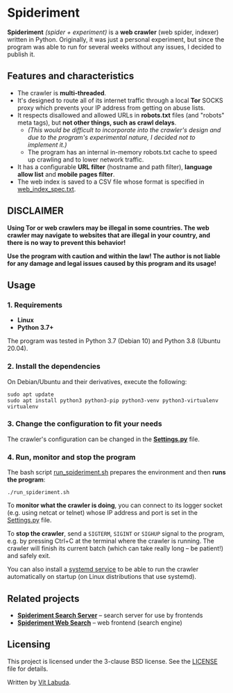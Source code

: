 # Spideriment
**Spideriment** *(spider + experiment)* is a **web crawler** (web spider, indexer) written in Python. 
Originally, it was just a personal experiment, but since the program was able to run for several weeks without any issues, I decided to publish it.



## Features and characteristics
* The crawler is **multi-threaded**.
* It's designed to route all of its internet traffic through a local **Tor** SOCKS proxy which prevents your IP address from getting on abuse lists.
* It respects disallowed and allowed URLs in **robots.txt** files (and "robots" meta tags), but **not other things, such as crawl delays**. 
  * *(This would be difficult to incorporate into the crawler's design and due to the program's experimental nature, I decided not to implement it.)*
  * The program has an internal in-memory robots.txt cache to speed up crawling and to lower network traffic.
* It has a configurable **URL filter** (hostname and path filter), **language allow list** and **mobile pages filter**.
* The web index is saved to a CSV file whose format is specified in [web_index_spec.txt](web_index_spec.txt).



## DISCLAIMER
**Using Tor or web crawlers may be illegal in some countries. 
The web crawler may navigate to websites that are illegal in your country, and there is no way to prevent this behavior!**

**Use the program with caution and within the law!
The author is not liable for any damage and legal issues caused by this program and its usage!**



## Usage

### 1. Requirements
   * **Linux**
   * **Python 3.7+**
   
   The program was tested in Python 3.7 (Debian 10) and Python 3.8 (Ubuntu 20.04).
 

### 2. Install the dependencies
   On Debian/Ubuntu and their derivatives, execute the following:
   ```
   sudo apt update 
   sudo apt install python3 python3-pip python3-venv python3-virtualenv virtualenv
   ```


### 3. Change the configuration to fit your needs
  The crawler's configuration can be changed in the **[Settings.py](src/Settings.py)** file.


### 4. Run, monitor and stop the program
  The bash script [run_spideriment.sh](src/run_spideriment.sh) prepares the environment and then **runs the program**:

  ```
  ./run_spideriment.sh
  ```

  To **monitor what the crawler is doing**, you can connect to its logger socket (e.g. using netcat or telnet) whose IP address and port is set in the [Settings.py](src/Settings.py) file.

  To **stop the crawler**, send a ``SIGTERM``, ``SIGINT`` or ``SIGHUP`` signal to the program, e.g. by pressing Ctrl+C at the terminal where the crawler is running.
  The crawler will finish its current batch (which can take really long – be patient!) and safely exit.

  You can also install a [systemd service](src/spideriment.service) to be able to run the crawler automatically on startup (on Linux distributions that use systemd).



## Related projects
* **[Spideriment Search Server](https://github.com/vitlabuda/spideriment_search_server)** – search server for use by frontends
* **[Spideriment Web Search](https://github.com/vitlabuda/spideriment_web_search)** – web frontend (search engine)



## Licensing
This project is licensed under the 3-clause BSD license. See the [LICENSE](LICENSE) file for details.

Written by [Vít Labuda](https://vitlabuda.cz/).
